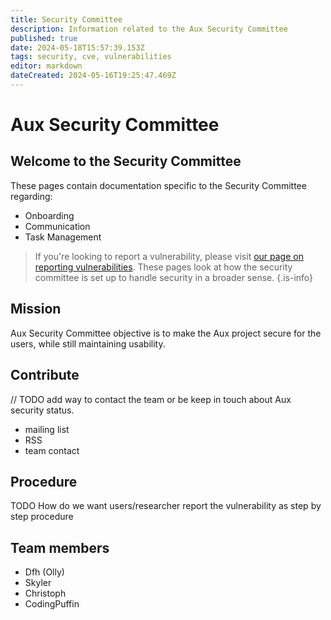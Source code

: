 ```yaml
---
title: Security Committee
description: Information related to the Aux Security Committee
published: true
date: 2024-05-18T15:57:39.153Z
tags: security, cve, vulnerabilities
editor: markdown
dateCreated: 2024-05-16T19:25:47.469Z
---
```


# Aux Security Committee

## Welcome to the Security Committee

These pages contain documentation specific to the Security Committee regarding:
- Onboarding
- Communication
- Task Management

> If you're looking to report a vulnerability, please visit [our page on reporting vulnerabilities](/report-a-security-vulnerability). These pages look at how the security committee is set up to handle security in a broader sense.
{.is-info}

## Mission

Aux Security Committee objective is to make the Aux project secure for the users, while still maintaining usability.

## Contribute

// TODO add way to contact the team or be keep in touch about Aux security status.

- mailing list
- RSS
- team contact

## Procedure

TODO How do we want users/researcher report the vulnerability as step by step procedure

## Team members

- Dfh (Olly)
- Skyler
- Christoph
- CodingPuffin